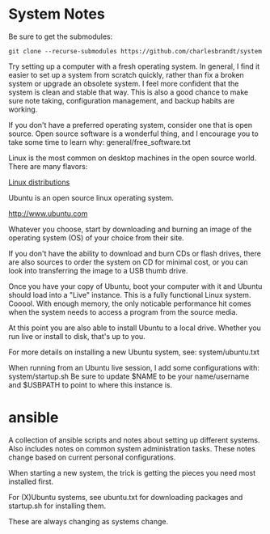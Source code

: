 # System Notes

Be sure to get the submodules:

    git clone --recurse-submodules https://github.com/charlesbrandt/system


Try setting up a computer with a fresh operating system. In general, I find it easier to set up a system from scratch quickly, rather than fix a broken system or upgrade an obsolete system.  I feel more confident that the system is clean and stable that way.  This is also a good chance to make sure note taking, configuration management, and backup habits are working.

If you don't have a preferred operating system, consider one that is open source. Open source software is a wonderful thing, and I encourage you to take some time to learn why:
general/free_software.txt

Linux is the most common on desktop machines in the open source world. There are many flavors:

[Linux distributions](linux-distributions.md)

Ubuntu is an open source linux operating system.  

http://www.ubuntu.com

Whatever you choose, start by downloading and burning an image of the operating system (OS) of your choice from their site.

If you don't have the ability to download and burn CDs or flash drives, there are also sources to order the system on CD for minimal cost, or you can look into transferring the image to a USB thumb drive.

Once you have your copy of Ubuntu, boot your computer with it and Ubuntu should load into a "Live" instance.  This is a fully functional Linux system.  Cooool.  With enough memory, the only noticable performance hit comes when the system needs to access a program from the source media.  

At this point you are also able to install Ubuntu to a local drive. Whether you run live or install to disk, that's up to you.

For more details on installing a new Ubuntu system, see:
system/ubuntu.txt

When running from an Ubuntu live session, I add some configurations with:
system/startup.sh
Be sure to update $NAME to be your name/username and $USBPATH to point to where this instance is.

# ansible
A collection of ansible scripts and notes about setting up different systems. Also includes notes on common system administration tasks. These notes change based on current personal configurations.

When starting a new system, the trick is getting the pieces you need most installed first.  

For (X)Ubuntu systems, see ubuntu.txt for downloading packages and startup.sh for installing them.

These are always changing as systems change.
